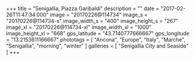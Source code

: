+++
title = "Senigallia, Piazza Garibaldi"
description = ""
date = "2017-02-26T11:47:34.000"
image = "20170226@114734"
image_s = "20170226@114734-s"
image_width_s = "400"
image_height_s = "267"
image_xl = "20170226@114734-xl"
image_width_xl = "1000"
image_height_xl = "668"
gps_latitude = "43.7140777666667"
gps_longitude = "13.2153611166667"
phototags = [ "Ancona", "Europe", "Italy", "Marche", "Senigallia", "morning", "winter" ]
galleries = [ "Senigallia City and Seaside" ]
+++
